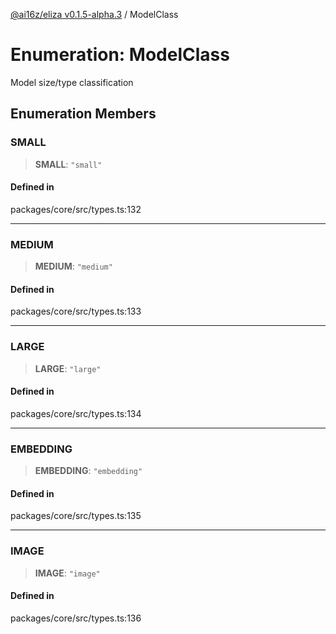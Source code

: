 [@ai16z/eliza v0.1.5-alpha.3](../index.md) / ModelClass

# Enumeration: ModelClass

Model size/type classification

## Enumeration Members

### SMALL

> **SMALL**: `"small"`

#### Defined in

packages/core/src/types.ts:132

***

### MEDIUM

> **MEDIUM**: `"medium"`

#### Defined in

packages/core/src/types.ts:133

***

### LARGE

> **LARGE**: `"large"`

#### Defined in

packages/core/src/types.ts:134

***

### EMBEDDING

> **EMBEDDING**: `"embedding"`

#### Defined in

packages/core/src/types.ts:135

***

### IMAGE

> **IMAGE**: `"image"`

#### Defined in

packages/core/src/types.ts:136
